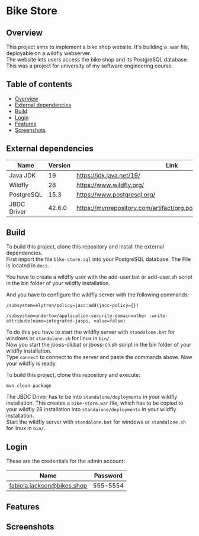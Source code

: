 # Bike Store

## Overview

This project aims to implement a bike shop website. It's building a .war file, deployable on a wildfly webserver.<br>
The website lets users access the bike shop and its PostgreSQL database.
This was a project for university of my software engineering course.

## Table of contents

-   [Overview](#overview)
-   [External dependencies](#external-dependencies)
-   [Build](#build)
-   [Login](#login)
-   [Features](#features)
-   [Screenshots](#screenshots)

## External dependencies

| Name         | Version | Link                                                                |
| ------------ | ------- | ------------------------------------------------------------------- |
| Java JDK     | 19      | https://jdk.java.net/19/                                            |
| Wildfly      | 28      | https://www.wildfly.org/                                            |
| PostgreSQL   | 15.3    | https://www.postgresql.org/                                         |
| JBDC Driver  | 42.6.0  | https://mvnrepository.com/artifact/org.postgresql/postgresql/42.6.0 |

## Build

To build this project, clone this repository and install the external dependencies.<br>
First import the file `bike-store.sql` into your PostgreSQL database. The File is located in `docs`.<br>

You have to create a wildfly user with the add-user.bat or add-user.sh script in the bin folder of your wildfly installation.<br>

And you have to configure the wildfly server with the following commands:

```
/subsystem=elytron/policy=jacc:add(jacc-policy={})
```

```
/subsystem=undertow/application-security-domain=other :write-attribute(name=integrated-jaspi, value=false)
```

To do this you have to start the wildfly server with `standalone.bat` for windows or `standalone.sh` for linux in `bin/`.<br>
Now you start the jboss-cli.bat or jboss-cli.sh script in the bin folder of your wildfly installation.<br>
Type `connect` to connect to the server and paste the commands above. Now your wildfly is ready.<br>

To build this project, clone this repository and execute:

```
mvn clean package
```

The JBDC Driver has to be into `standalone/deployments` in your wildfly installation.
This creates a `bike-store.war` file, which has to be copied to your
wildfly 28 installation into `standalone/deployments` in your wildfly
installation.<br>Start the wildfly server with `standalone.bat` for windows
or `standalone.sh` for linux in `bin/`.

## Login

These are the credentials for the admin account:

| Name                       | Password |
| -------------------------- | -------- |
| fabiola.jackson@bikes.shop | 555-5554 |

## Features

## Screenshots
